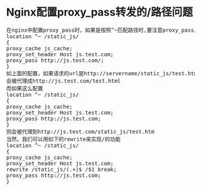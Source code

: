 # Nginx配置proxy_pass转发的/路径问题

<pre>
在nginx中配置proxy_pass时，如果是按照^~匹配路径时,要注意proxy_pass后的url最后的/,当加上了/，相当于是绝对根路径，则nginx不会把location中匹配的路径部分代理走;如果没有/，则会把匹配的路径部分也给代理走。
location ^~ /static_js/ 
{ 
proxy_cache js_cache; 
proxy_set_header Host js.test.com; 
proxy_pass http://js.test.com/; 
}
如上面的配置，如果请求的url是http://servername/static_js/test.html
会被代理成http://js.test.com/test.html
而如果这么配置
location ^~ /static_js/ 
{ 
proxy_cache js_cache; 
proxy_set_header Host js.test.com; 
proxy_pass http://js.test.com; 
}
则会被代理到http://js.test.com/static_js/test.htm
当然，我们可以用如下的rewrite来实现/的功能
location ^~ /static_js/ 
{ 
proxy_cache js_cache; 
proxy_set_header Host js.test.com; 
rewrite /static_js/(.+)$ /$1 break; 
proxy_pass http://js.test.com; 
} 
</pre>
